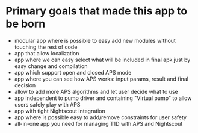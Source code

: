 # Primary goals that made this app to be born
* modular app where is possible to easy add new modules without touching the rest of code
* app that allow localization
* app where we can easy select what will be included in final apk just by easy change and compilation
* app which support open and closed APS mode
* app where you can see how APS works: input params, result and final decision
* allow to add more APS algorithms and let user decide what to use
* app independent to pump driver and containing "Virtual pump" to allow users safely play with APS
* app with tight Nightscout integration
* app where is possible easy to add/remove constraints for user safety
* all-in-one app you need for managing T1D with APS and Nightscout